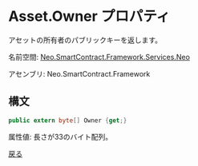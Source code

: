 # Asset.Owner プロパティ

アセットの所有者のパブリックキーを返します。

名前空間: [Neo.SmartContract.Framework.Services.Neo](../../neo.md)

アセンブリ: Neo.SmartContract.Framework

## 構文

```c#
public extern byte[] Owner {get;}
```

属性値: 長さが33のバイト配列。



[戻る](../Asset.md)
